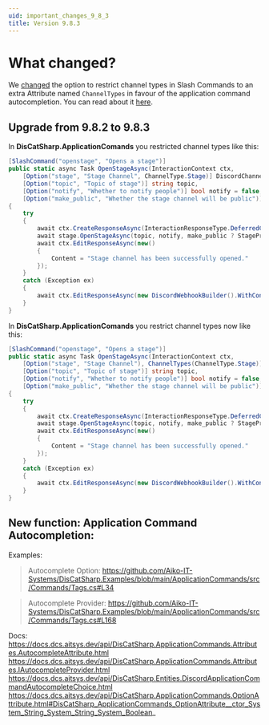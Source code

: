 ```yaml
---
uid: important_changes_9_8_3
title: Version 9.8.3
---
```


# What changed?

We [changed](https://canary.discord.com/channels/858089281214087179/858099438580006913/890973133148926004) the option to restrict channel types in Slash Commands to an extra Attribute named `ChannelTypes` in favour of the application command autocompletion.
You can read about it [here](https://github.com/discord/discord-api-docs/pull/3849).

## Upgrade from **9.8.2** to **9.8.3**

In **DisCatSharp.ApplicationComands** you restricted channel types like this:
```cs
[SlashCommand("openstage", "Opens a stage")]
public static async Task OpenStageAsync(InteractionContext ctx,
    [Option("stage", "Stage Channel", ChannelType.Stage)] DiscordChannel stage,
    [Option("topic", "Topic of stage")] string topic,
    [Option("notify", "Whether to notify people")] bool notify = false,
    [Option("make_public", "Whether the stage channel will be public")] bool make_public = false)
{
    try
    {
        await ctx.CreateResponseAsync(InteractionResponseType.DeferredChannelMessageWithSource, new DiscordInteractionResponseBuilder().WithContent("Opening stage").AsEphemeral(true));
        await stage.OpenStageAsync(topic, notify, make_public ? StagePrivacyLevel.PUBLIC : StagePrivacyLevel.GUILD_ONLY);
        await ctx.EditResponseAsync(new()
        {
            Content = "Stage channel has been successfully opened."
        });
    }
    catch (Exception ex)
    {
        await ctx.EditResponseAsync(new DiscordWebhookBuilder().WithContent(ex.Message + " " + ex.StackTrace));
    }
}
```

In **DisCatSharp.ApplicationComands** you restrict channel types now like this:
```cs
[SlashCommand("openstage", "Opens a stage")]
public static async Task OpenStageAsync(InteractionContext ctx,
    [Option("stage", "Stage Channel"), ChannelTypes(ChannelType.Stage)] DiscordChannel stage,
    [Option("topic", "Topic of stage")] string topic,
    [Option("notify", "Whether to notify people")] bool notify = false,
    [Option("make_public", "Whether the stage channel will be public")] bool make_public = false)
{
    try
    {
        await ctx.CreateResponseAsync(InteractionResponseType.DeferredChannelMessageWithSource, new DiscordInteractionResponseBuilder().WithContent("Opening stage").AsEphemeral(true));
        await stage.OpenStageAsync(topic, notify, make_public ? StagePrivacyLevel.PUBLIC : StagePrivacyLevel.GUILD_ONLY);
        await ctx.EditResponseAsync(new()
        {
            Content = "Stage channel has been successfully opened."
        });
    }
    catch (Exception ex)
    {
        await ctx.EditResponseAsync(new DiscordWebhookBuilder().WithContent(ex.Message + " " + ex.StackTrace));
    }
}
```

## New function: Application Command Autocompletion:

Examples:
> Autocomplete Option: https://github.com/Aiko-IT-Systems/DisCatSharp.Examples/blob/main/ApplicationCommands/src/Commands/Tags.cs#L34

> Autocomplete Provider: https://github.com/Aiko-IT-Systems/DisCatSharp.Examples/blob/main/ApplicationCommands/src/Commands/Tags.cs#L168

Docs:
https://docs.dcs.aitsys.dev/api/DisCatSharp.ApplicationCommands.Attributes.AutocompleteAttribute.html
https://docs.dcs.aitsys.dev/api/DisCatSharp.ApplicationCommands.Attributes.IAutocompleteProvider.html
https://docs.dcs.aitsys.dev/api/DisCatSharp.Entities.DiscordApplicationCommandAutocompleteChoice.html
https://docs.dcs.aitsys.dev/api/DisCatSharp.ApplicationCommands.OptionAttribute.html#DisCatSharp_ApplicationCommands_OptionAttribute__ctor_System_String_System_String_System_Boolean_
